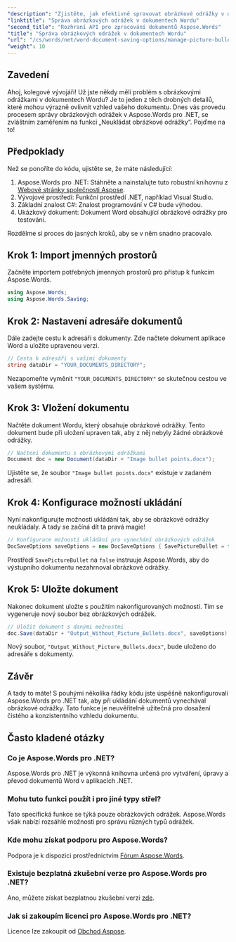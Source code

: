 ```yaml
---
"description": "Zjistěte, jak efektivně spravovat obrázkové odrážky v dokumentech Wordu pomocí Aspose.Words pro .NET. Tato komplexní příručka vás provede kroky nastavení prostředí a konfigurace možností ukládání."
"linktitle": "Správa obrázkových odrážek v dokumentech Wordu"
"second_title": "Rozhraní API pro zpracování dokumentů Aspose.Words"
"title": "Správa obrázkových odrážek v dokumentech Wordu"
"url": "/cs/words/net/word-document-saving-options/manage-picture-bullet/"
"weight": 10
---
```


## Zavedení

Ahoj, kolegové vývojáři! Už jste někdy měli problém s obrázkovými odrážkami v dokumentech Wordu? Je to jeden z těch drobných detailů, které mohou výrazně ovlivnit vzhled vašeho dokumentu. Dnes vás provedu procesem správy obrázkových odrážek v Aspose.Words pro .NET, se zvláštním zaměřením na funkci „Neukládat obrázkové odrážky“. Pojďme na to!

## Předpoklady

Než se ponoříte do kódu, ujistěte se, že máte následující:

1. Aspose.Words pro .NET: Stáhněte a nainstalujte tuto robustní knihovnu z [Webové stránky společnosti Aspose](https://releases.aspose.com/words/net/).
2. Vývojové prostředí: Funkční prostředí .NET, například Visual Studio.
3. Základní znalost C#: Znalost programování v C# bude výhodou.
4. Ukázkový dokument: Dokument Word obsahující obrázkové odrážky pro testování.

Rozdělme si proces do jasných kroků, aby se v něm snadno pracovalo.

## Krok 1: Import jmenných prostorů

Začněte importem potřebných jmenných prostorů pro přístup k funkcím Aspose.Words.

```csharp
using Aspose.Words;
using Aspose.Words.Saving;
```

## Krok 2: Nastavení adresáře dokumentů

Dále zadejte cestu k adresáři s dokumenty. Zde načtete dokument aplikace Word a uložíte upravenou verzi.

```csharp
// Cesta k adresáři s vašimi dokumenty
string dataDir = "YOUR_DOCUMENTS_DIRECTORY";
```

Nezapomeňte vyměnit `"YOUR_DOCUMENTS_DIRECTORY"` se skutečnou cestou ve vašem systému.

## Krok 3: Vložení dokumentu

Načtěte dokument Wordu, který obsahuje obrázkové odrážky. Tento dokument bude při uložení upraven tak, aby z něj nebyly žádné obrázkové odrážky.

```csharp
// Načtení dokumentu s obrázkovými odrážkami
Document doc = new Document(dataDir + "Image bullet points.docx");
```

Ujistěte se, že soubor `"Image bullet points.docx"` existuje v zadaném adresáři.

## Krok 4: Konfigurace možností ukládání

Nyní nakonfigurujte možnosti ukládání tak, aby se obrázkové odrážky neukládaly. A tady se začíná dít ta pravá magie!

```csharp
// Konfigurace možností ukládání pro vynechání obrázkových odrážek
DocSaveOptions saveOptions = new DocSaveOptions { SavePictureBullet = false };
```

Prostředí `SavePictureBullet` na `false` instruuje Aspose.Words, aby do výstupního dokumentu nezahrnoval obrázkové odrážky.

## Krok 5: Uložte dokument

Nakonec dokument uložte s použitím nakonfigurovaných možností. Tím se vygeneruje nový soubor bez obrázkových odrážek.

```csharp
// Uložit dokument s danými možnostmi
doc.Save(dataDir + "Output_Without_Picture_Bullets.docx", saveOptions);
```

Nový soubor, `"Output_Without_Picture_Bullets.docx"`, bude uloženo do adresáře s dokumenty.

## Závěr

A tady to máte! S pouhými několika řádky kódu jste úspěšně nakonfigurovali Aspose.Words pro .NET tak, aby při ukládání dokumentů vynechával obrázkové odrážky. Tato funkce je neuvěřitelně užitečná pro dosažení čistého a konzistentního vzhledu dokumentu.

## Často kladené otázky

### Co je Aspose.Words pro .NET?
Aspose.Words pro .NET je výkonná knihovna určená pro vytváření, úpravy a převod dokumentů Word v aplikacích .NET.

### Mohu tuto funkci použít i pro jiné typy střel?
Tato specifická funkce se týká pouze obrázkových odrážek. Aspose.Words však nabízí rozsáhlé možnosti pro správu různých typů odrážek.

### Kde mohu získat podporu pro Aspose.Words?
Podpora je k dispozici prostřednictvím [Fórum Aspose.Words](https://forum.aspose.com/c/words/8).

### Existuje bezplatná zkušební verze pro Aspose.Words pro .NET?
Ano, můžete získat bezplatnou zkušební verzi [zde](https://releases.aspose.com/).

### Jak si zakoupím licenci pro Aspose.Words pro .NET?
Licence lze zakoupit od [Obchod Aspose](https://purchase.aspose.com/buy).